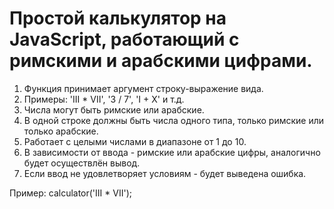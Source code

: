 # Простой калькулятор на JavaScript, работающий с римскими и арабскими цифрами.

1. Функция принимает аргумент строку-выражение вида.
2. Примеры: 'III * VII', '3 / 7', 'I + X' и т.д.
3. Числа могут быть римские или арабские.
4. В одной строке должны быть числа одного типа, только римские или только арабские.
5. Работает с целыми числами в диапазоне от 1 до 10.
6. В зависимости от ввода - римские или арабские цифры, аналогично будет осуществлён вывод.
7. Если ввод не удовлетворяет условиям - будет выведена ошибка.

Пример:
calculator('III * VII');
